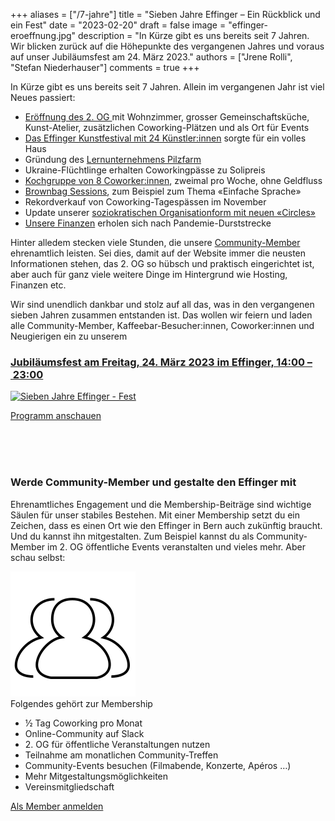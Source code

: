 +++
aliases = ["/7-jahre"]
title = "Sieben Jahre Effinger – Ein Rückblick und ein Fest"
date = "2023-02-20"
draft = false
image = "effinger-eroeffnung.jpg"
description = "In Kürze gibt es uns bereits seit 7 Jahren. Wir blicken zurück auf die Höhepunkte des vergangenen Jahres und voraus auf unser Jubiläumsfest am 24. März 2023."
authors = ["Jrene Rolli", "Stefan Niederhauser"]
comments = true
+++

In Kürze gibt es uns bereits seit 7 Jahren. Allein im vergangenen Jahr ist viel Neues passiert:

* [Eröffnung des 2. OG ](/blog/teamplaetze/)mit Wohnzimmer, grosser Gemeinschaftsküche, Kunst-Atelier, zusätzlichen Coworking-Plätzen und als Ort für Events
* [Das Effinger Kunstfestival mit 24 Künstler:innen](/blog/effinger-kunstfestival/) sorgte für ein volles Haus
* Gründung des [Lernunternehmens Pilzfarm](http://pilzfarm.be)
* Ukraine-Flüchtlinge erhalten Coworkingpässe zu Solipreis
* [Kochgruppe von 8 Coworker:innen](https://www.linkedin.com/posts/herrbuerli_experiment-bedarfswirtschaft-activity-6960838902668533760-z8LL/), zweimal pro Woche, ohne Geldfluss
* [Brownbag Sessions](http://brownbag.effinger.ch), zum Beispiel zum Thema «Einfache Sprache» 
* Rekordverkauf von Coworking-Tagespässen im November
* Update unserer [soziokratischen Organisationform mit neuen «Circles»](/circles/)
* [Unsere Finanzen](/finanzen/) erholen sich nach Pandemie-Durststrecke

Hinter alledem stecken viele Stunden, die unsere [Community-Member](/community) ehrenamtlich leisten. Sei dies, damit auf der Website immer die neusten Informationen stehen, das 2. OG so hübsch und praktisch eingerichtet ist, aber auch für ganz viele weitere Dinge im Hintergrund wie Hosting, Finanzen etc.

Wir sind unendlich dankbar und stolz auf all das, was in den vergangenen sieben Jahren zusammen entstanden ist. Das wollen wir feiern und laden alle Community-Member, Kaffeebar-Besucher:innen, Coworker:innen und Neugierigen ein zu unserem 


### **[Jubiläumsfest am Freitag, 24. März 2023 im Effinger, 14:00 – 23:00](/fest)**

[![Sieben Jahre Effinger - Fest](effinger-eroeffnung.jpg)](/fest)

<a href="/fest" class="btn btn-mod btn-round  btn-small">Programm anschauen <i class="fa fa-angle-right"></i></a>

<br/><br/><br/> 

### Werde Community-Member und gestalte den Effinger mit

Ehrenamtliches Engagement und die Membership-Beiträge sind wichtige Säulen für unser stabiles Bestehen. Mit einer Membership setzt du ein Zeichen, dass es einen Ort wie den Effinger in Bern auch zukünftig braucht. Und du kannst ihn mitgestalten. Zum Beispiel kannst du als Community-Member im 2. OG öffentliche Events veranstalten und vieles mehr. Aber schau selbst:

<div class="row">
  <div class="col-sm-6">
    <div class="pricing-item">
      <div class="pricing-item-inner">
        <div class="pricing-wrap">
          <div class="pricing-icon">
            <img src="../../community/community.svg" alt="">
          </div>
          <div class="pricing-title">
            Folgendes gehört zur Membership
          </div>
          <ul class="sf-list pr-list">
            <li>&frac12; Tag Coworking pro Monat</li>
            <li>Online-Community auf Slack</li>
            <li>2. OG für öffentliche Veranstaltungen nutzen</li>
            <li>Teilnahme am monatlichen Community-Treffen</li>
            <li>Community-Events besuchen (Filmabende, Konzerte, Apéros …)</li>
            <li>Mehr Mitgestaltungsmöglichkeiten</li>
            <li>Vereinsmitgliedschaft</li>
          </ul>
          <a href="/community/member-werden/" class="btn btn-mod btn-round btn-small">Als Member anmelden <i class="fa fa-angle-right"></i></a>
        </div>
      </div>
    </div>
  </div>
</div>
